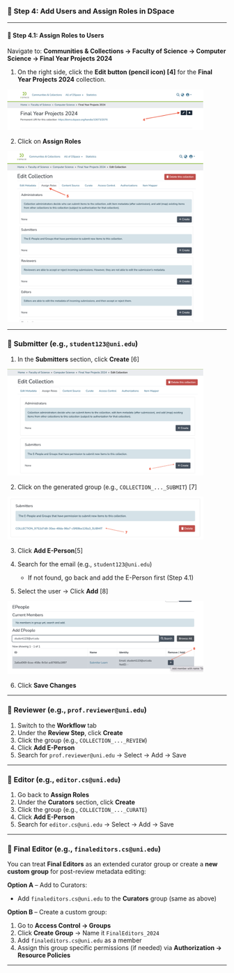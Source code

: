
### 🔹 **Step 4: Add Users and Assign Roles in DSpace**

---

<!-- #### 🧭 **Step 4.1: Add Users (E-People) to the System** [1]

Before assigning roles, you must first create user accounts.

1. Go to the **Admin Toolbar**
2. Click **Access Control** → **People**
<img src="https://raw.githubusercontent.com/LEARN-LK/DSpace/main/imgs/Admin-dashboard-Epeople-01.png" alt="image" style="max-width: 100%;width: 200px;">
   
3. Click **Add E-Person** [2]
<img src="https://raw.githubusercontent.com/LEARN-LK/DSpace/main/imgs/add-Epeople.png?raw=true" style="max-width: 100%;width: 600px;">

For each user, fill in:

* **Email**: e.g., `student123@uni.edu`
* **First Name** / **Last Name**: e.g., `Student / One`
* **Password**: Set a default or temporary password
* Click **Create** [3]



  <img src="https://raw.githubusercontent.com/LEARN-LK/DSpace/main/imgs/Add-Epeople-subimitter.png?raw=true" alt="image" style="max-width: 100%;width: 450px;">
  

Repeat this for all the users you want to assign roles to, such as:

* `student123@uni.edu`
* `prof.reviewer@uni.edu`
* `editor.cs@uni.edu`
* `finaleditors.cs@uni.edu`

---    -->

#### 🧭 **Step 4.1: Assign Roles to Users**

Navigate to:
**Communities & Collections → Faculty of Science → Computer Science → Final Year Projects 2024**

1. On the right side, click the **Edit button (pencil icon) [4]** for the **Final Year Projects 2024** collection.
<img src="https://raw.githubusercontent.com/LEARN-LK/DSpace/main/imgs/eAR1-Editrole.png" alt="image" style="max-width: 100%;width: 450px;">   

2. Click on **Assign Roles**
<img src="https://raw.githubusercontent.com/LEARN-LK/DSpace/main/imgs/eAR2-Assignrole.png" alt="image" style="max-width: 100%;width: 450px;">   

---

### 👤 **Submitter** (e.g., `student123@uni.edu`)

1. In the **Submitters** section, click **Create** [6]
   
<img src="https://raw.githubusercontent.com/LEARN-LK/DSpace/main/imgs/submitter-add-01.png" alt="image" style="max-width: 100%;width: 450px;">
    
2. Click on the generated group (e.g., `COLLECTION_..._SUBMIT`) [7]

<img src="https://raw.githubusercontent.com/LEARN-LK/DSpace/main/imgs/submitter-add-02.png" alt="image" style="max-width: 100%;width: 450px;">

   
3. Click **Add E-Person**[5]
4. Search for the email (e.g., `student123@uni.edu`)

   * If not found, go back and add the E-Person first (Step 4.1)
5. Select the user → Click **Add** [8]

<img src="https://raw.githubusercontent.com/LEARN-LK/DSpace/main/imgs/submitter-add-03.png" alt="image" style="max-width: 100%;width: 450px;">
   
6. Click **Save Changes**

---

### 👤 **Reviewer** (e.g., `prof.reviewer@uni.edu`)

1. Switch to the **Workflow** tab
2. Under the **Review Step**, click **Create**
3. Click the group (e.g., `COLLECTION_..._REVIEW`)
4. Click **Add E-Person**
5. Search for `prof.reviewer@uni.edu` → Select → Add → Save

---

### 👤 **Editor** (e.g., `editor.cs@uni.edu`)

1. Go back to **Assign Roles**
2. Under the **Curators** section, click **Create**
3. Click the group (e.g., `COLLECTION_..._CURATE`)
4. Click **Add E-Person**
5. Search for `editor.cs@uni.edu` → Select → Add → Save

---

### 👤 **Final Editor** (e.g., `finaleditors.cs@uni.edu`)

You can treat **Final Editors** as an extended curator group or create a **new custom group** for post-review metadata editing:

**Option A** – Add to Curators:

* Add `finaleditors.cs@uni.edu` to the **Curators** group (same as above)

**Option B** – Create a custom group:

1. Go to **Access Control → Groups**
2. Click **Create Group** → Name it `FinalEditors_2024`
3. Add `finaleditors.cs@uni.edu` as a member
4. Assign this group specific permissions (if needed) via **Authorization → Resource Policies**

---

